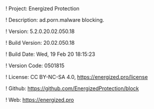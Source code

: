 ! Project: Energized Protection

! Description: ad.porn.malware blocking.

! Version: 5.2.0.20.02.050.18

! Build Version: 20.02.050.18

! Build Date: Wed, 19 Feb 20 18:15:23

! Version Code: 0501815

! License: CC BY-NC-SA 4.0, https://energized.pro/license

! Github: https://github.com/EnergizedProtection/block

! Web: https://energized.pro
